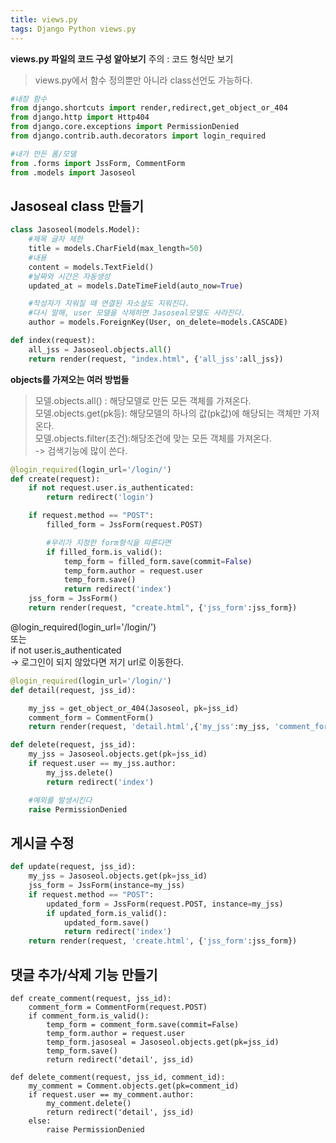 ```yaml
---
title: views.py
tags: Django Python views.py
---
```


**views.py 파일의 코드 구성 알아보기**
주의 : 코드 형식만 보기
> views.py에서 함수 정의뿐만 아니라 class선언도 가능하다.

```python
#내장 함수
from django.shortcuts import render,redirect,get_object_or_404
from django.http import Http404
from django.core.exceptions import PermissionDenied
from django.contrib.auth.decorators import login_required

#내가 만든 폼/모델
from .forms import JssForm, CommentForm
from .models import Jasoseol
```
Jasoseal class 만들기
---
```python
class Jasoseol(models.Model):
    #제목 글자 제한
    title = models.CharField(max_length=50)
    #내용
    content = models.TextField()
    #날짜와 시간은 자동생성
    updated_at = models.DateTimeField(auto_now=True)

    #작성자가 지워질 때 연결된 자소설도 지워진다.
    #다시 말해, user 모델을 삭제하면 Jasoseal모델도 사라진다.
    author = models.ForeignKey(User, on_delete=models.CASCADE)
```

```python
def index(request):
    all_jss = Jasoseol.objects.all()
    return render(request, "index.html", {'all_jss':all_jss})
```
**objects를 가져오는 여러 방법들**
>모델.objects.all() : 해당모델로 만든 모든 객체를 가져온다.  
>모델.objects.get(pk등): 해당모델의 하나의 값(pk값)에 해당되는 객체만 가져온다.  
>모델.objects.filter(조건):해당조건에 맞는 모든 객체를 가져온다.  
>-> 검색기능에 많이 쓴다.


```python
@login_required(login_url='/login/')
def create(request):
    if not request.user.is_authenticated:
        return redirect('login')

    if request.method == "POST":
        filled_form = JssForm(request.POST)

        #우리가 지정한 form형식을 따른다면
        if filled_form.is_valid():
            temp_form = filled_form.save(commit=False)
            temp_form.author = request.user
            temp_form.save()
            return redirect('index')
    jss_form = JssForm()
    return render(request, "create.html", {'jss_form':jss_form})
```
@login_required(login_url='/login/')  
또는  
if not user.is_authenticated  
-> 로그인이 되지 않았다면 저기 url로 이동한다.


```python
@login_required(login_url='/login/')
def detail(request, jss_id):

    my_jss = get_object_or_404(Jasoseol, pk=jss_id)
    comment_form = CommentForm()
    return render(request, 'detail.html',{'my_jss':my_jss, 'comment_form':comment_form})
```
```python
def delete(request, jss_id):
    my_jss = Jasoseol.objects.get(pk=jss_id)
    if request.user == my_jss.author:
        my_jss.delete()
        return redirect('index')

    #예외를 발생시킨다
    raise PermissionDenied
```

게시글 수정
---
```python
def update(request, jss_id):
    my_jss = Jasoseol.objects.get(pk=jss_id)
    jss_form = JssForm(instance=my_jss)
    if request.method == "POST":
        updated_form = JssForm(request.POST, instance=my_jss)
        if updated_form.is_valid():
            updated_form.save()
            return redirect('index')
    return render(request, 'create.html', {'jss_form':jss_form})
```

댓글 추가/삭제 기능 만들기
---
```{python}
def create_comment(request, jss_id):
    comment_form = CommentForm(request.POST)
    if comment_form.is_valid():
        temp_form = comment_form.save(commit=False)
        temp_form.author = request.user
        temp_form.jasoseal = Jasoseol.objects.get(pk=jss_id)
        temp_form.save()
        return redirect('detail', jss_id)

def delete_comment(request, jss_id, comment_id):
    my_comment = Comment.objects.get(pk=comment_id)
    if request.user == my_comment.author:
        my_comment.delete()
        return redirect('detail', jss_id)
    else:
        raise PermissionDenied
```



